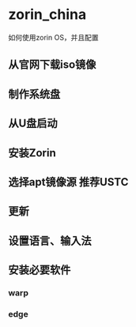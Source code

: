 # zorin_china

如何使用zorin OS，并且配置

## 从官网下载iso镜像

## 制作系统盘

## 从U盘启动

## 安装Zorin

## 选择apt镜像源 推荐USTC

## 更新

## 设置语言、输入法

## 安装必要软件

### warp

### edge
